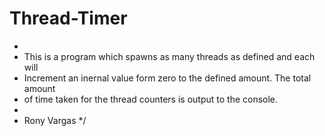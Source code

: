 # Thread-Timer

 *
 * This is a program which spawns as many threads as defined and each will
 * Increment an inernal value form zero to the defined amount. The total amount
 * of time taken for the thread counters is output to the console.
 * 
 * Rony Vargas
 */
